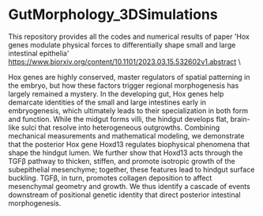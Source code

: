 # GutMorphology_3DSimulations
This repository provides all the codes and numerical results of paper 'Hox genes modulate physical forces to differentially shape small and large intestinal epithelia' https://www.biorxiv.org/content/10.1101/2023.03.15.532602v1.abstract \

Hox genes are highly conserved, master regulators of spatial patterning in the embryo, but how these factors trigger regional morphogenesis has largely remained a mystery. In the developing gut, Hox genes help demarcate identities of the small and large intestines early in embryogenesis, which ultimately leads to their specialization in both form and function. While the midgut forms villi, the hindgut develops flat, brain-like sulci that resolve into heterogeneous outgrowths. Combining mechanical measurements and mathematical modeling, we demonstrate that the posterior Hox gene Hoxd13 regulates biophysical phenomena that shape the hindgut lumen. We further show that Hoxd13 acts through the TGFβ pathway to thicken, stiffen, and promote isotropic growth of the subepithelial mesenchyme; together, these features lead to hindgut surface buckling. TGFβ, in turn, promotes collagen deposition to affect mesenchymal geometry and growth. We thus identify a cascade of events downstream of positional genetic identity that direct posterior intestinal morphogenesis.

